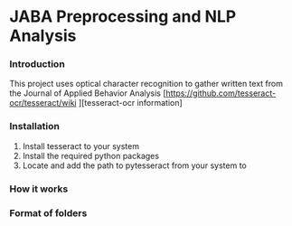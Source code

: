 # JABA Preprocessing and NLP Analysis
### Introduction

This project uses optical character recognition to gather written text from the Journal of Applied Behavior Analysis
[https://github.com/tesseract-ocr/tesseract/wiki ][tesseract-ocr information]

### Installation
1. Install tesseract to your system
2. Install the required python packages
3. Locate and add the path to pytesseract from your system to 


### How it works



### Format of folders
